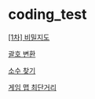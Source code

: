 # coding_test


[[1차] 비밀지도](https://school.programmers.co.kr/learn/courses/30/lessons/17681)

[괄호 변환](https://school.programmers.co.kr/learn/courses/30/lessons/60058)

[소수 찾기](https://school.programmers.co.kr/learn/courses/30/lessons/42839)

[게임 맵 최단거리](https://school.programmers.co.kr/learn/courses/30/lessons/1844)
